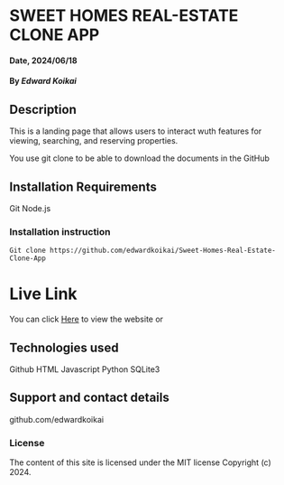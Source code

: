 # SWEET HOMES REAL-ESTATE CLONE APP

#### Date, 2024/06/18

#### By _Edward Koikai_

## Description

This is a landing page that allows users to interact wuth features for viewing, searching, and reserving properties.



You use git clone to be able to download the documents in the GitHub

## Installation Requirements

Git
Node.js

### Installation instruction

```
Git clone https://github.com/edwardkoikai/Sweet-Homes-Real-Estate-Clone-App

```

# Live Link

You can click [Here](https://online-book-reservation-web-page.vercel.app/) to view the website
or 

## Technologies used

Github
HTML
Javascript
Python
SQLite3

## Support and contact details

github.com/edwardkoikai

### License

The content of this site is licensed under the MIT license
Copyright (c) 2024.